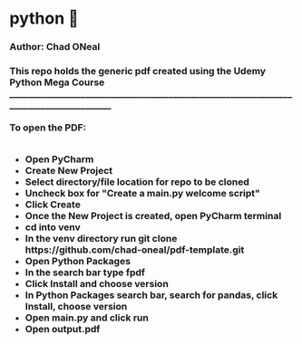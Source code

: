 # python &#128013;
<h3>Author: Chad ONeal<h3>
This repo holds the generic pdf created using the Udemy Python Mega Course
_______________________________________________________________________________________ <br><br>  
To open the PDF: <br><br>
<ul>
  <li> Open PyCharm <br>
  <li> Create New Project <br>
  <li> Select directory/file location for repo to be cloned <br>
  <li> Uncheck box for "Create a main.py welcome script"  <br> 
  <li> Click Create <br> 
  <li> Once the New Project is created, open PyCharm terminal <br>
  <li> cd into venv <br>
  <li> In the venv directory run git clone https://github.com/chad-oneal/pdf-template.git <br>
  <li> Open Python Packages <br> 
  <li> In the search bar type fpdf <br>
  <li> Click Install and choose version <br>
  <li> In Python Packages search bar, search for pandas, click Install, choose version <br>   
  <li> Open main.py and click run <br>
  <li> Open output.pdf 
  
  
